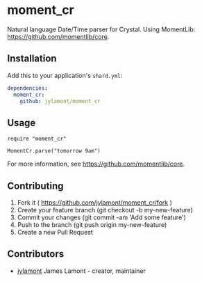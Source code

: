 # moment_cr

Natural language Date/Time parser for Crystal. Using MomentLib: https://github.com/momentlib/core.

## Installation

Add this to your application's `shard.yml`:

```yaml
dependencies:
  moment_cr:
    github: jylamont/moment_cr
```

## Usage

```crystal
require "moment_cr"

MomentCr.parse("tomorrow 9am")
```

For more information, see https://github.com/momentlib/core.

## Contributing

1. Fork it ( https://github.com/jylamont/moment_cr/fork )
2. Create your feature branch (git checkout -b my-new-feature)
3. Commit your changes (git commit -am 'Add some feature')
4. Push to the branch (git push origin my-new-feature)
5. Create a new Pull Request

## Contributors

- [jylamont](https://github.com/jylamont) James Lamont - creator, maintainer
